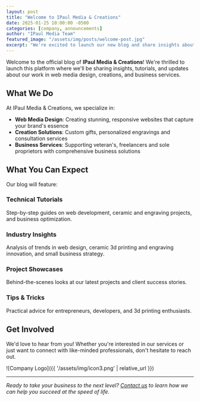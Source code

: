```yaml
---
layout: post
title: "Welcome to IPaul Media & Creations"
date: 2025-01-25 10:00:00 -0500
categories: [company, announcements]
author: "IPaul Media Team"
featured_image: "/assets/img/posts/welcome-post.jpg"
excerpt: "We're excited to launch our new blog and share insights about web media design, creations, and business services."
---
```


Welcome to the official blog of **IPaul Media & Creations**! We're thrilled to launch this platform where we'll be sharing insights, tutorials, and updates about our work in web media design, creations, and business services.

## What We Do

At IPaul Media & Creations, we specialize in:

- **Web Media Design**: Creating stunning, responsive websites that capture your brand's essence
- **Creation Solutions**: Custom gifts, personalized engravings and consultation services  
- **Business Services**: Supporting veteran's, freelancers and sole proprietors with comprehensive business solutions

## What You Can Expect

Our blog will feature:

### Technical Tutorials
Step-by-step guides on web development, ceramic and engraving projects, and business optimization.

### Industry Insights
Analysis of trends in web design, ceramic 3d printing and engraving innovation, and small business strategy.

### Project Showcases
Behind-the-scenes looks at our latest projects and client success stories.

### Tips & Tricks
Practical advice for entrepreneurs, developers, and 3d printing enthusiasts.

## Get Involved

We'd love to hear from you! Whether you're interested in our services or just want to connect with like-minded professionals, don't hesitate to reach out.

![Company Logo]({{ '/assets/img/icon3.png' | relative_url }})

---

*Ready to take your business to the next level? [Contact us](#services) to learn how we can help you succeed at the speed of life.*
